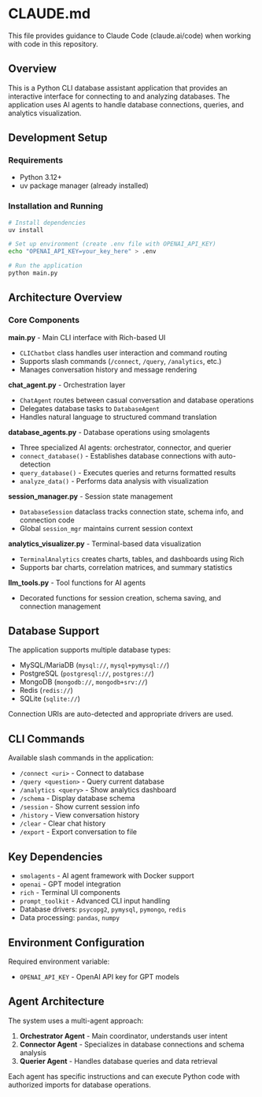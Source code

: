 # CLAUDE.md

This file provides guidance to Claude Code (claude.ai/code) when working with code in this repository.

## Overview

This is a Python CLI database assistant application that provides an interactive interface for connecting to and analyzing databases. The application uses AI agents to handle database connections, queries, and analytics visualization.

## Development Setup

### Requirements
- Python 3.12+
- uv package manager (already installed)

### Installation and Running
```bash
# Install dependencies
uv install

# Set up environment (create .env file with OPENAI_API_KEY)
echo "OPENAI_API_KEY=your_key_here" > .env

# Run the application
python main.py
```

## Architecture Overview

### Core Components

**main.py** - Main CLI interface with Rich-based UI
- `CLIChatbot` class handles user interaction and command routing
- Supports slash commands (`/connect`, `/query`, `/analytics`, etc.)
- Manages conversation history and message rendering

**chat_agent.py** - Orchestration layer
- `ChatAgent` routes between casual conversation and database operations
- Delegates database tasks to `DatabaseAgent`
- Handles natural language to structured command translation

**database_agents.py** - Database operations using smolagents
- Three specialized AI agents: orchestrator, connector, and querier
- `connect_database()` - Establishes database connections with auto-detection
- `query_database()` - Executes queries and returns formatted results
- `analyze_data()` - Performs data analysis with visualization

**session_manager.py** - Session state management
- `DatabaseSession` dataclass tracks connection state, schema info, and connection code
- Global `session_mgr` maintains current session context

**analytics_visualizer.py** - Terminal-based data visualization
- `TerminalAnalytics` creates charts, tables, and dashboards using Rich
- Supports bar charts, correlation matrices, and summary statistics

**llm_tools.py** - Tool functions for AI agents
- Decorated functions for session creation, schema saving, and connection management

## Database Support

The application supports multiple database types:
- MySQL/MariaDB (`mysql://`, `mysql+pymysql://`)
- PostgreSQL (`postgresql://`, `postgres://`)
- MongoDB (`mongodb://`, `mongodb+srv://`)
- Redis (`redis://`)
- SQLite (`sqlite://`)

Connection URIs are auto-detected and appropriate drivers are used.

## CLI Commands

Available slash commands in the application:
- `/connect <uri>` - Connect to database
- `/query <question>` - Query current database
- `/analytics <query>` - Show analytics dashboard
- `/schema` - Display database schema
- `/session` - Show current session info
- `/history` - View conversation history
- `/clear` - Clear chat history
- `/export` - Export conversation to file

## Key Dependencies

- `smolagents` - AI agent framework with Docker support
- `openai` - GPT model integration
- `rich` - Terminal UI components
- `prompt_toolkit` - Advanced CLI input handling
- Database drivers: `psycopg2`, `pymysql`, `pymongo`, `redis`
- Data processing: `pandas`, `numpy`

## Environment Configuration

Required environment variable:
- `OPENAI_API_KEY` - OpenAI API key for GPT models

## Agent Architecture

The system uses a multi-agent approach:

1. **Orchestrator Agent** - Main coordinator, understands user intent
2. **Connector Agent** - Specializes in database connections and schema analysis
3. **Querier Agent** - Handles database queries and data retrieval

Each agent has specific instructions and can execute Python code with authorized imports for database operations.